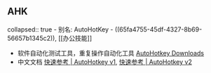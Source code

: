 ## AHK
collapsed:: true
	- 别名: AutoHotKey
	- ((65fa4755-45df-4327-8b69-56657b1345c2)), [[办公技能]]
- 软件自动化测试工具，重复操作自动化工具 [AutoHotkey Downloads](https://www.autohotkey.com/download/)
- 中文文档 [快速参考 | AutoHotkey v1](https://wyagd001.github.io/zh-cn/docs/index.htm), [快速参考 | AutoHotkey v2](https://wyagd001.github.io/v2/docs/index.htm)
